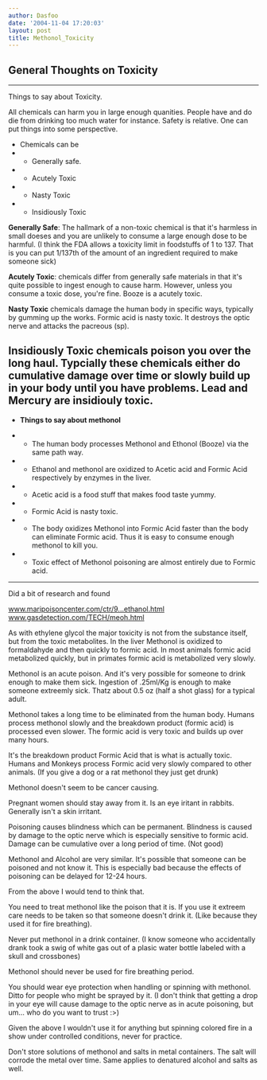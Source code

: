 ```yaml
---
author: Dasfoo
date: '2004-11-04 17:20:03'
layout: post
title: Methonol_Toxicity
---
```


## General Thoughts on Toxicity
----

Things to say about Toxicity.

All chemicals can harm you in large enough quanities.  People have and do die from drinking too much water for instance.  Safety is relative.  One can put things into some perspective.

* Chemicals can be
* * Generally safe.
* * Acutely Toxic
* * Nasty Toxic
* * Insidiously Toxic

<b>Generally Safe</b>: The hallmark of a non-toxic chemical is that it's harmless in small doeses and you are unlikely to consume a large enough dose to be harmful.  (I think the FDA allows a toxicity limit in foodstuffs of 1 to 137.  That is you can put 1/137th of the amount of an ingredient required to make someone sick)

<b>Acutely Toxic</b>: chemicals differ from generally safe materials in that it's quite possible to ingest enough to cause harm.  However, unless you consume a toxic dose, you're fine.  Booze is a acutely toxic.<br>

<b>Nasty Toxic</b> chemicals damage the human body in specific ways, typically by gumming up the works.  Formic acid is nasty toxic.  It destroys the optic nerve and attacks the pacreous (sp).

<b>Insidiously Toxic</b> chemicals poison you over the long haul.  Typcially these chemicals either do cumulative damage over time or slowly build up in your body until you have problems.  Lead and Mercury are insidiouly toxic.
----

* <b>Things to say about methonol</b>

* * The human body processes Methonol and Ethonol (Booze) via the same path way.
* * Ethanol and methonol are oxidized to Acetic acid and Formic Acid respectively by enzymes in the liver.
* * Acetic acid is a food stuff that makes food taste yummy.
* * Formic Acid is nasty toxic.
* * The body oxidizes Methonol into Formic Acid faster than the body can eliminate Formic acid.  Thus it is easy to consume enough methonol to kill you.  
* * Toxic effect of Methonol poisoning are almost entirely due to Formic acid.

---
Did a bit of research and found 

www.maripoisoncenter.com/ctr/9...ethanol.html 
www.gasdetection.com/TECH/meoh.html 

As with ethylene glycol the major toxicity is not from the substance itself, but from the toxic metabolites.  In the liver Methonol is oxidized to formaldahyde and then quickly to formic acid.  In most animals formic acid metabolized quickly, but in primates formic acid is metabolized very slowly.  


Methonol is an acute poison. And it's very possible for someone to drink enough to make them sick. Ingestion of .25ml/Kg is enough to make someone extreemly sick. Thatz about 0.5 oz (half a shot glass) for a typical adult. 

Methonol takes a long time to be eliminated from the human body. Humans process methonol slowly and the breakdown product (formic acid) is processed even slower. The formic acid is very toxic and builds up over many hours. 

It's the breakdown product Formic Acid that is what is actually toxic. Humans and Monkeys process Formic acid very slowly compared to other animals. (If you give a dog or a rat methonol they just get drunk) 

Methonol doesn't seem to be cancer causing. 

Pregnant women should stay away from it. 
Is an eye iritant in rabbits. Generally isn't a skin irritant. 

Poisoning causes blindness which can be permanent. Blindness is caused by damage to the optic nerve which is especially sensitive to formic acid. Damage can be cumulative over a long period of time. (Not good) 

Methonol and Alcohol are very similar. It's possible that someone can be poisoned and not know it. This is especially bad because the effects of poisoning can be delayed for 12-24 hours. 

From the above I would tend to think that. 

You need to treat methonol like the poison that it is. If you use it extreem care needs to be taken so that someone doesn't drink it. (Like because they used it for fire breathing). 

Never put methonol in a drink container. (I know someone who accidentally drank took a swig of white gas out of a plasic water bottle labeled with a skull and crossbones) 

Methonol should never be used for fire breathing period. 

You should wear eye protection when handling or spinning with methonol. Ditto for people who might be sprayed by it. (I don't think that getting a drop in your eye will cause damage to the optic nerve as in acute poisoning, but um... who do you want to trust :>) 

Given the above I wouldn't use it for anything but spinning colored fire in a show under controlled conditions, never for practice. 

Don't store solutions of methonol and salts in metal containers. The salt will corrode the metal over time. Same applies to denatured alcohol and salts as well. 

